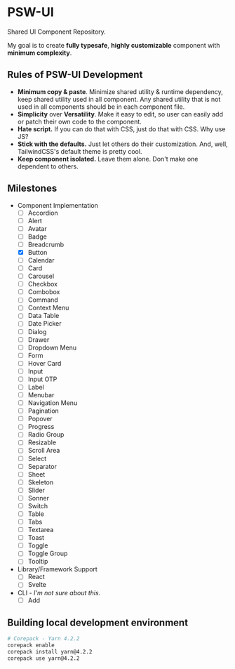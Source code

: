 # PSW-UI

Shared UI Component Repository.

My goal is to create **fully typesafe**, **highly customizable** component with **minimum complexity**.

## Rules of PSW-UI Development

- **Minimum copy & paste**. Minimize shared utility & runtime dependency, keep shared utility used in all component. Any shared utility that is not used in all components should be in each component file.
- **Simplicity** over **Versatility**. Make it easy to edit, so user can easily add or patch their own code to the component.
- **Hate script.** If you can do that with CSS, just do that with CSS. Why use JS?
- **Stick with the defaults.** Just let others do their customization. And, well, TailwindCSS's default theme is pretty cool.
- **Keep component isolated.** Leave them alone. Don't make one dependent to others.

## Milestones

- Component Implementation
  - [ ] Accordion
  - [ ] Alert
  - [ ] Avatar
  - [ ] Badge
  - [ ] Breadcrumb
  - [x] Button
  - [ ] Calendar
  - [ ] Card
  - [ ] Carousel
  - [ ] Checkbox
  - [ ] Combobox
  - [ ] Command
  - [ ] Context Menu
  - [ ] Data Table
  - [ ] Date Picker
  - [ ] Dialog
  - [ ] Drawer
  - [ ] Dropdown Menu
  - [ ] Form
  - [ ] Hover Card
  - [ ] Input
  - [ ] Input OTP
  - [ ] Label
  - [ ] Menubar
  - [ ] Navigation Menu
  - [ ] Pagination
  - [ ] Popover
  - [ ] Progress
  - [ ] Radio Group
  - [ ] Resizable
  - [ ] Scroll Area
  - [ ] Select
  - [ ] Separator
  - [ ] Sheet
  - [ ] Skeleton
  - [ ] Slider
  - [ ] Sonner
  - [ ] Switch
  - [ ] Table
  - [ ] Tabs
  - [ ] Textarea
  - [ ] Toast
  - [ ] Toggle
  - [ ] Toggle Group
  - [ ] Tooltip
- Library/Framework Support
  - [ ] React
  - [ ] Svelte
- CLI - _I'm not sure about this._
  - [ ] Add

## Building local development environment

```bash
# Corepack - Yarn 4.2.2
corepack enable
corepack install yarn@4.2.2
corepack use yarn@4.2.2
```
